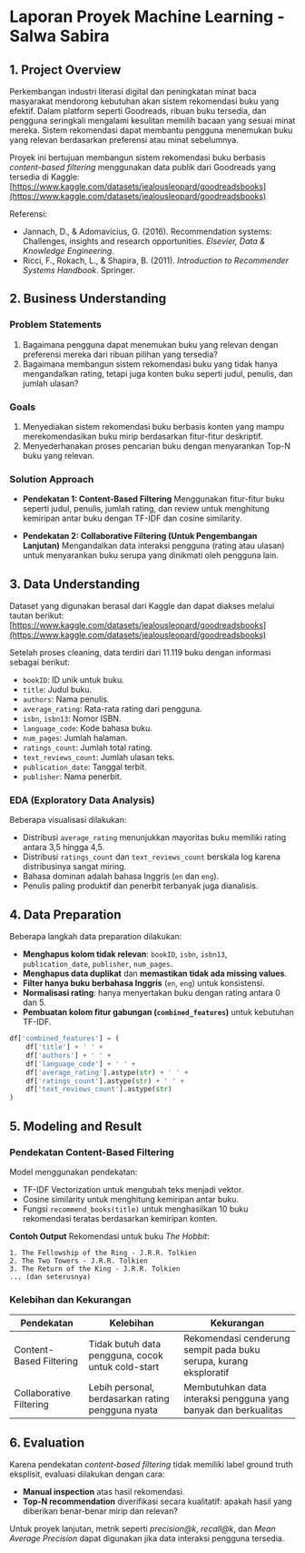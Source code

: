 # Laporan Proyek Machine Learning - Salwa Sabira

## **1. Project Overview**

Perkembangan industri literasi digital dan peningkatan minat baca masyarakat mendorong kebutuhan akan sistem rekomendasi buku yang efektif. Dalam platform seperti Goodreads, ribuan buku tersedia, dan pengguna seringkali mengalami kesulitan memilih bacaan yang sesuai minat mereka. Sistem rekomendasi dapat membantu pengguna menemukan buku yang relevan berdasarkan preferensi atau minat sebelumnya.

Proyek ini bertujuan membangun sistem rekomendasi buku berbasis *content-based filtering* menggunakan data publik dari Goodreads yang tersedia di Kaggle:
[https://www.kaggle.com/datasets/jealousleopard/goodreadsbooks](https://www.kaggle.com/datasets/jealousleopard/goodreadsbooks)

Referensi:

* Jannach, D., & Adomavicius, G. (2016). Recommendation systems: Challenges, insights and research opportunities. *Elsevier, Data & Knowledge Engineering*.
* Ricci, F., Rokach, L., & Shapira, B. (2011). *Introduction to Recommender Systems Handbook*. Springer.

## **2. Business Understanding**

### **Problem Statements**

1. Bagaimana pengguna dapat menemukan buku yang relevan dengan preferensi mereka dari ribuan pilihan yang tersedia?
2. Bagaimana membangun sistem rekomendasi buku yang tidak hanya mengandalkan rating, tetapi juga konten buku seperti judul, penulis, dan jumlah ulasan?

### **Goals**

1. Menyediakan sistem rekomendasi buku berbasis konten yang mampu merekomendasikan buku mirip berdasarkan fitur-fitur deskriptif.
2. Menyederhanakan proses pencarian buku dengan menyarankan Top-N buku yang relevan.

### **Solution Approach**

* **Pendekatan 1: Content-Based Filtering**
  Menggunakan fitur-fitur buku seperti judul, penulis, jumlah rating, dan review untuk menghitung kemiripan antar buku dengan TF-IDF dan cosine similarity.

* **Pendekatan 2: Collaborative Filtering (Untuk Pengembangan Lanjutan)**
  Mengandalkan data interaksi pengguna (rating atau ulasan) untuk menyarankan buku serupa yang dinikmati oleh pengguna lain.

## **3. Data Understanding**

Dataset yang digunakan berasal dari Kaggle dan dapat diakses melalui tautan berikut:
[https://www.kaggle.com/datasets/jealousleopard/goodreadsbooks](https://www.kaggle.com/datasets/jealousleopard/goodreadsbooks)

Setelah proses cleaning, data terdiri dari 11.119 buku dengan informasi sebagai berikut:

* `bookID`: ID unik untuk buku.
* `title`: Judul buku.
* `authors`: Nama penulis.
* `average_rating`: Rata-rata rating dari pengguna.
* `isbn`, `isbn13`: Nomor ISBN.
* `language_code`: Kode bahasa buku.
* `num_pages`: Jumlah halaman.
* `ratings_count`: Jumlah total rating.
* `text_reviews_count`: Jumlah ulasan teks.
* `publication_date`: Tanggal terbit.
* `publisher`: Nama penerbit.

### **EDA (Exploratory Data Analysis)**

Beberapa visualisasi dilakukan:

* Distribusi `average_rating` menunjukkan mayoritas buku memiliki rating antara 3,5 hingga 4,5.
* Distribusi `ratings_count` dan `text_reviews_count` berskala log karena distribusinya sangat miring.
* Bahasa dominan adalah bahasa Inggris (`en` dan `eng`).
* Penulis paling produktif dan penerbit terbanyak juga dianalisis.

## **4. Data Preparation**

Beberapa langkah data preparation dilakukan:

* **Menghapus kolom tidak relevan**: `bookID`, `isbn`, `isbn13`, `publication_date`, `publisher`, `num_pages`.
* **Menghapus data duplikat** dan **memastikan tidak ada missing values**.
* **Filter hanya buku berbahasa Inggris** (`en`, `eng`) untuk konsistensi.
* **Normalisasi rating**: hanya menyertakan buku dengan rating antara 0 dan 5.
* **Pembuatan kolom fitur gabungan (`combined_features`)** untuk kebutuhan TF-IDF.

```python
df['combined_features'] = (
    df['title'] + ' ' +
    df['authors'] + ' ' +
    df['language_code'] + ' ' +
    df['average_rating'].astype(str) + ' ' +
    df['ratings_count'].astype(str) + ' ' +
    df['text_reviews_count'].astype(str)
)
```

## **5. Modeling and Result**

### **Pendekatan Content-Based Filtering**

Model menggunakan pendekatan:

* TF-IDF Vectorization untuk mengubah teks menjadi vektor.
* Cosine similarity untuk menghitung kemiripan antar buku.
* Fungsi `recommend_books(title)` untuk menghasilkan 10 buku rekomendasi teratas berdasarkan kemiripan konten.

**Contoh Output**
Rekomendasi untuk buku *The Hobbit*:

```
1. The Fellowship of the Ring - J.R.R. Tolkien  
2. The Two Towers - J.R.R. Tolkien  
3. The Return of the King - J.R.R. Tolkien  
... (dan seterusnya)
```

### **Kelebihan dan Kekurangan**

| Pendekatan              | Kelebihan                                         | Kekurangan                                                        |
| ----------------------- | ------------------------------------------------- | ----------------------------------------------------------------- |
| Content-Based Filtering | Tidak butuh data pengguna, cocok untuk cold-start | Rekomendasi cenderung sempit pada buku serupa, kurang eksploratif |
| Collaborative Filtering | Lebih personal, berdasarkan rating pengguna nyata | Membutuhkan data interaksi pengguna yang banyak dan berkualitas   |

## **6. Evaluation**

Karena pendekatan *content-based filtering* tidak memiliki label ground truth eksplisit, evaluasi dilakukan dengan cara:

* **Manual inspection** atas hasil rekomendasi.
* **Top-N recommendation** diverifikasi secara kualitatif: apakah hasil yang diberikan benar-benar mirip dan relevan?

Untuk proyek lanjutan, metrik seperti *precision\@k*, *recall\@k*, dan *Mean Average Precision* dapat digunakan jika data interaksi pengguna tersedia.
